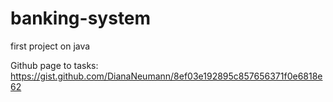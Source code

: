 # banking-system
first project on java

Github page to tasks: 
https://gist.github.com/DianaNeumann/8ef03e192895c857656371f0e6818e62
